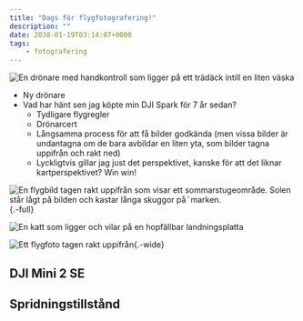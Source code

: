 ```yaml
---
title: "Dags för flygfotografering!"
description: ""
date: 2038-01-19T03:14:07+0000
tags:
    - fotografering
---
```


![En drönare med handkontroll som ligger på ett trädäck intill en liten väska](20240619_202232.jpg)

 - Ny drönare
 - Vad har hänt sen jag köpte min DJI Spark för 7 år sedan?
   - Tydligare flygregler
   - Drönarcert
   - Långsamma process för att få bilder godkända (men vissa bilder är undantagna om de bara avbildar en liten yta, som bilder tagna uppifrån och rakt ned)
   - Lyckligtvis gillar jag just det perspektivet, kanske för att det liknar kartperspektivet? Win win!

![En flygbild tagen rakt uppifrån som visar ett sommarstugeområde. Solen står lågt på bilden och kastar långa skuggor på¨marken.](){.-full}

![En katt som ligger och vilar på en hopfällbar landningsplatta](20240621_163906.jpg)

![Ett flygfoto tagen rakt uppifrån ](Gustav-Lindqvist_2024-06-21_0054.jpg){.-wide}
## DJI Mini 2 SE

## Spridningstillstånd